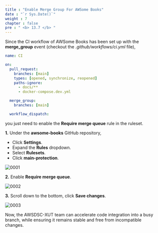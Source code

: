 ```yaml
---
title : "Enable Merge Group For AWSome Books"
date : "`r Sys.Date()`"
weight : 7
chapter : false
pre : " <b> 13.7 </b> "
---
```


Since the CI workflow of AWSome Books has been set up with the **merge_group** event (checkout the *.github/workflows/ci.yml* file), 

```yml {linenos=table,hl_lines=["11-12"],linenostart=1}
name: CI

on:
  pull_request:
    branches: [main]
    types: [opened, synchronize, reopened]
    paths-ignore:
      - docs/**
      - docker-compose.dev.yml

  merge_group:
    branches: [main]

  workflow_dispatch:
```

you just need to enable the **Require merge queue** rule in the ruleset.

**1.** Under the **awsome-books** GitHub repository,

- Click **Settings**.
- Expand the **Rules** dropdown.
- Select **Rulesets**.
- Click **main-protection**.

![0001](/images/13/7/0001.svg?featherlight=false&width=100pc)

**2.** Enable **Require merge queue**.

![0002](/images/13/6/0003.svg?featherlight=false&width=100pc)


**3.** Scroll down to the bottom, click **Save changes**.

![0003](/images/13/7/0002.svg?featherlight=false&width=100pc)

Now, the AWSDSC-XUT team can accelerate code integration into a busy branch, while ensuring it remains stable and free from incompatible changes.